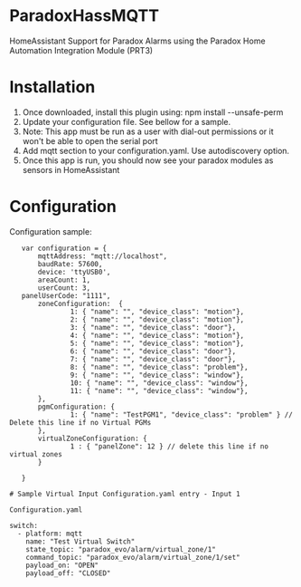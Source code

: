 # ParadoxHassMQTT

HomeAssistant Support for Paradox Alarms using the Paradox Home Automation Integration Module (PRT3)

# Installation

1. Once downloaded, install this plugin using: npm install --unsafe-perm 
2. Update your configuration file. See bellow for a sample.
3. Note: This app must be run as a user with dial-out permissions or it won't be able to open the serial port
4. Add mqtt section to your configuration.yaml. Use autodiscovery option.
5. Once this app is run, you should now see your paradox modules as sensors in HomeAssistant

# Configuration

Configuration sample:

 ```
    var configuration = {
        mqttAddress: "mqtt://localhost",
        baudRate: 57600,
        device: 'ttyUSB0',
        areaCount: 1,
        userCount: 3,
	panelUserCode: "1111",
        zoneConfiguration:  {
                1: { "name": "", "device_class": "motion"},
                2: { "name": "", "device_class": "motion"},
                3: { "name": "", "device_class": "door"},
                4: { "name": "", "device_class": "motion"},
                5: { "name": "", "device_class": "motion"},
                6: { "name": "", "device_class": "door"},
                7: { "name": "", "device_class": "door"},
                8: { "name": "", "device_class": "problem"},
                9: { "name": "", "device_class": "window"},
                10: { "name": "", "device_class": "window"},
                11: { "name": "", "device_class": "window"},
        },
        pgmConfiguration: {
                1: { "name": "TestPGM1", "device_class": "problem" } // Delete this line if no Virtual PGMs
        },
        virtualZoneConfiguration: {
                1 : { "panelZone": 12 } // delete this line if no virtual zones
        }

    }

# Sample Virtual Input Configuration.yaml entry - Input 1

Configuration.yaml

 ```
    switch:
      - platform: mqtt
        name: "Test Virtual Switch"
        state_topic: "paradox_evo/alarm/virtual_zone/1"
        command_topic: "paradox_evo/alarm/virtual_zone/1/set"
        payload_on: "OPEN"
        payload_off: "CLOSED"
